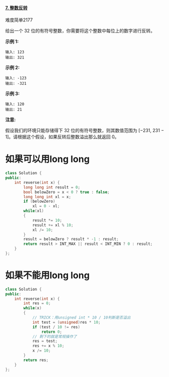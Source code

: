 #### [7. 整数反转](https://leetcode-cn.com/problems/reverse-integer/)

难度简单2177

给出一个 32 位的有符号整数，你需要将这个整数中每位上的数字进行反转。

**示例 1:**

```
输入: 123
输出: 321
```

 **示例 2:**

```
输入: -123
输出: -321
```

**示例 3:**

```
输入: 120
输出: 21
```

**注意:**

假设我们的环境只能存储得下 32 位的有符号整数，则其数值范围为 [−231, 231 − 1]。请根据这个假设，如果反转后整数溢出那么就返回 0。



# 如果可以用long long

```c++
class Solution {
public:
    int reverse(int x) {
        long long int result = 0;
        bool belowZero = x < 0 ? true : false;
        long long int xl = x;
        if (belowZero)
            xl = 0 - xl;
        while(xl)
        {
            result *= 10;
            result += xl % 10;
            xl /= 10;
        }
        result = belowZero ? result * -1 : result;
        return result > INT_MAX || result < INT_MIN ? 0 : result;
    }
};
```



# 如果不能用long long

```c++
class Solution {
public:
    int reverse(int x) {
        int res = 0;
        while(x)
        {
          	// TRICK：用unsigned int * 10 / 10判断是否溢出
            int test = (unsigned)res * 10;
            if (test / 10 != res)
                return 0;
            // 剩下的就是常规操作了
            res = test;
            res += x % 10;
            x /= 10;
        }
        return res;
    }
};
```

